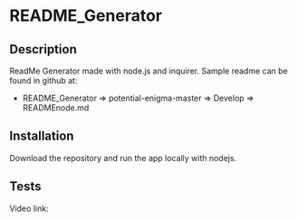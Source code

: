 # README_Generator

## Description 

ReadMe Generator made with node.js and inquirer. 
Sample readme can be found in github at: 
* README_Generator => potential-enigma-master => Develop  => READMEnode.md 


## Installation

Download the repository and run the app locally with nodejs. 

## Tests
Video link: 
